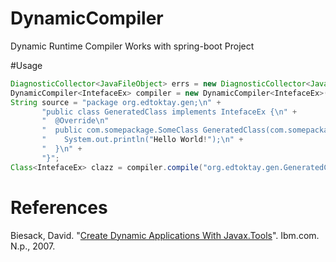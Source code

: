 # DynamicCompiler
Dynamic Runtime Compiler Works with spring-boot Project

#Usage

```java
DiagnosticCollector<JavaFileObject> errs = new DiagnosticCollector<JavaFileObject>();
DynamicCompiler<IntefaceEx> compiler = new DynamicCompiler<IntefaceEx>(getClass().getClassLoader(), Arrays.asList(new String[] { "-target", "1.7" }));
String source = "package org.edtoktay.gen;\n" +
       "public class GeneratedClass implements IntefaceEx {\n" +
       "  @Override\n"
       "  public com.somepackage.SomeClass GeneratedClass(com.somepackage.AnotherClass arg0){\n " +
       "    System.out.println("Hello World!");\n" +
       "  }\n" + 
       "}";
Class<IntefaceEx> clazz = compiler.compile("org.edtoktay.gen.GeneratedClass", source, errs, new Class<?>[] { IntefaceEx.class });
```

# References
 Biesack, David. "[Create Dynamic Applications With Javax.Tools](https://www.ibm.com/developerworks/library/j-jcomp/)". Ibm.com. N.p., 2007. 
